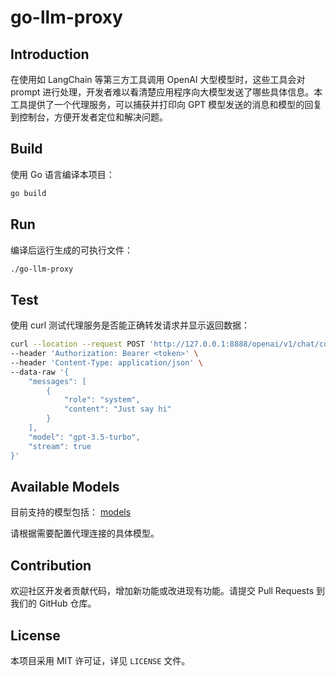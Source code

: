 # go-llm-proxy

## Introduction

在使用如 LangChain 等第三方工具调用 OpenAI 大型模型时，这些工具会对 prompt
进行处理，开发者难以看清楚应用程序向大模型发送了哪些具体信息。本工具提供了一个代理服务，可以捕获并打印向 GPT
模型发送的消息和模型的回复到控制台，方便开发者定位和解决问题。

## Build

使用 Go 语言编译本项目：

```sh
go build
```

## Run

编译后运行生成的可执行文件：

```sh
./go-llm-proxy
```

## Test

使用 curl 测试代理服务是否能正确转发请求并显示返回数据：

```sh
curl --location --request POST 'http://127.0.0.1:8888/openai/v1/chat/completions' \
--header 'Authorization: Bearer <token>' \
--header 'Content-Type: application/json' \
--data-raw '{
    "messages": [
        {
            "role": "system",
            "content": "Just say hi"
        }
    ],
    "model": "gpt-3.5-turbo",
    "stream": true
}'
```

## Available Models

目前支持的模型包括：
[models](https://platform.openai.com/docs/models)

请根据需要配置代理连接的具体模型。

## Contribution

欢迎社区开发者贡献代码，增加新功能或改进现有功能。请提交 Pull Requests 到我们的 GitHub 仓库。

## License

本项目采用 MIT 许可证，详见 `LICENSE` 文件。
